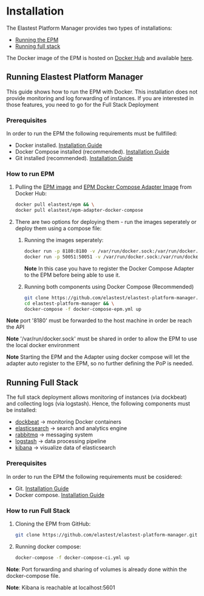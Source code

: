 # Installation 

The Elastest Platform Manager provides two types of installations:

* [Running the EPM](#running-elastest-platform-manager)
* [Running full stack](#running-full-stack) 

The Docker image of the EPM is hosted on [Docker Hub][docker_hub] and available [here][docker_hub_epm].

## Running Elastest Platform Manager

This guide shows how to run the EPM with Docker. This installation does not provide monitoring and log forwarding of instances. If you are interested in those features, you need to go for the Full Stack Deployment 

### Prerequisites

In order to run the EPM the following requirements must be fullfilled:

* Docker installed. [Installation Guide][docker_installation_guide]
* Docker Compose installed (recommended). [Installation Guide][docker_compose_installation_guide]
* Git installed (recommended). [Installation Guide][git_installation_guide]

### How to run EPM

1. Pulling the [EPM image][docker_hub_epm] and [EPM Docker Compose Adapter Image][docker_hub_epm_compose_adapter] from Docker Hub:

    ```bash
    docker pull elastest/epm && \
    docker pull elastest/epm-adapter-docker-compose
    ```

2. There are two options for deploying them - run the images seperately or deploy them using a compose file:
    1. Running the images seperately:
    
        ```bash
        docker run -p 8180:8180 -v /var/run/docker.sock:/var/run/docker.sock elastest/epm && \
        docker run -p 50051:50051 -v /var/run/docker.sock:/var/run/docker.sock elastest/epm-adapter-docker-compose
        ```
        **Note** In this case you have to register the Docker Compose Adapter to the EPM before being able to use it.
    2. Running both components using Docker Compose (Recommended)
        
        ```bash
        git clone https://github.com/elastest/elastest-platform-manager.git && \
        cd elastest-platform-manager && \
        docker-compose -f docker-compose-epm.yml up
        ```
**Note** port '8180' must be forwarded to the host machine in order be reach the API

**Note** '/var/run/docker.sock' must be shared in order to allow the EPM to use the local docker environment

**Note** Starting the EPM and the Adapter using docker compose will let the adapter auto register to the EPM, so no further defining the PoP is needed.

## Running Full Stack

The full stack deployment allows monitoring of instances (via dockbeat) and collecting logs (via logstash). Hence, the following components must be installed:

* [dockbeat] -> monitoring Docker containers
* [elasticsearch] -> search and analytics engine
* [rabbitmq] -> messaging system
* [logstash] -> data processing pipeline
* [kibana] -> visualize data of elasticsearch

### Prerequisites

In order to run the EPM the following requirements must be cosidered:

* Git. [Installation Guide][git_installation_guide] 
* Docker compose. [Installation Guide][docker_compose_installation_guide]

### How to run Full Stack

1. Cloning the EPM from GitHub:
    ```bash
    git clone https://github.com/elastest/elastest-platform-manager.git
    ```

2. Running docker compose:

    ```bash
    docker-compose -f docker-compose-ci.yml up 
    ```

**Note**: Port forwarding and sharing of volumes is already done within the docker-compose file.

**Note**: Kibana is reachable at localhost:5601


[docker_hub]: https://hub.docker.com/
[docker_hub_epm]: https://hub.docker.com/r/elastest/epm/ 
[docker_hub_epm_compose_adapter]: https://hub.docker.com/r/elastest/epm-adapter-docker-compose/
[docker_installation_guide]: https://docs.docker.com/engine/installation/
[docker_compose_installation_guide]: https://docs.docker.com/compose/install/
[git_installation_guide]: https://git-scm.com/downloads
[dockbeat]: https://www.elastic.co/blog/dockbeat-a-new-addition-to-the-beats-community
[elasticsearch]: https://www.elastic.co/products/elasticsearch
[rabbitmq]: https://www.rabbitmq.com/
[logstash]: https://www.elastic.co/products/logstash
[kibana]: https://www.elastic.co/products/kibana
